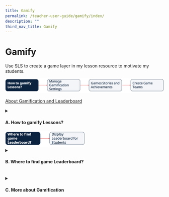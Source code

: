 ```yaml
---
title: Gamify
permalink: /teacher-user-guide/gamify/index/
description: ""
third_nav_title: Gamify
---
```

<h1>Gamify</h1>
<p>Use SLS to create a game layer in my lesson resource to motivate my students.</p>
<img src="/images/2Teacher/Flow-Gamify1.png">

<a target="_blank" href="/teacher-user-guide/gamify/about-gamification-and-leaderboard/">About Gamification and Leaderboard</a>

<details>
 <summary><h4>A. How to gamify Lessons?</h4></summary>
<ul>
    <li><a target="_blank" href="/teacher-user-guide/gamify/manage-gamification-settings/">(A1) Manage Gamification Settings</a></li>
    <li><a target="_blank" href="/teacher-user-guide/gamify/game-stories-and-achievements/">(A2) Game Stories and Achievements</a></li>
    <li><a target="_blank" href="/teacher-user-guide/gamify/create-game-teams/">(A3) Create Game Teams</a></li>
  </ul>
</details>

<img style="width: 50%;" src="/images/2Teacher/Flow-Gamify2.png">

<details>
 <summary><h4>B. Where to find game Leaderboard?</h4></summary>
<ul>
    <li><a target="_blank" href="/teacher-user-guide/gamify/display-leaderboard-for-students/">(B1,i) Display Leaderboard for Students (Improved)</a></li>
  </ul>
</details>
<br>
<details>
 <summary><h4>C. More about Gamification</h4></summary>
<ul>
    <li><a target="_blank" href="/teacher-user-guide/gamify/award-xp-game-story-and-achievements-manually/">(C1,i) Award XP, Game Story &amp; Achievements Manually</a></li>
  </ul>
</details>